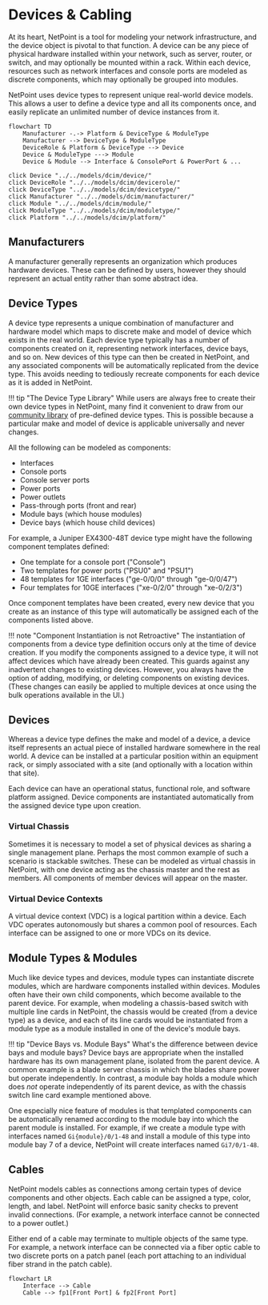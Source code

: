 # Devices & Cabling

At its heart, NetPoint is a tool for modeling your network infrastructure, and the device object is pivotal to that function. A device can be any piece of physical hardware installed within your network, such as server, router, or switch, and may optionally be mounted within a rack. Within each device, resources such as network interfaces and console ports are modeled as discrete components, which may optionally be grouped into modules.

NetPoint uses device types to represent unique real-world device models. This allows a user to define a device type and all its components once, and easily replicate an unlimited number of device instances from it.

```mermaid
flowchart TD
    Manufacturer -.-> Platform & DeviceType & ModuleType
    Manufacturer --> DeviceType & ModuleType
    DeviceRole & Platform & DeviceType --> Device
    Device & ModuleType ---> Module
    Device & Module --> Interface & ConsolePort & PowerPort & ...

click Device "../../models/dcim/device/"
click DeviceRole "../../models/dcim/devicerole/"
click DeviceType "../../models/dcim/devicetype/"
click Manufacturer "../../models/dcim/manufacturer/"
click Module "../../models/dcim/module/"
click ModuleType "../../models/dcim/moduletype/"
click Platform "../../models/dcim/platform/"
```

## Manufacturers

A manufacturer generally represents an organization which produces hardware devices. These can be defined by users, however they should represent an actual entity rather than some abstract idea.

## Device Types

A device type represents a unique combination of manufacturer and hardware model which maps to discrete make and model of device which exists in the real world. Each device type typically has a number of components created on it, representing network interfaces, device bays, and so on. New devices of this type can then be created in NetPoint, and any associated components will be automatically replicated from the device type. This avoids needing to tediously recreate components for each device as it is added in NetPoint.

!!! tip "The Device Type Library"
    While users are always free to create their own device types in NetPoint, many find it convenient to draw from our [community library](https://github.com/khulnasoft/devicetype-library) of pre-defined device types. This is possible because a particular make and model of device is applicable universally and never changes.

All the following can be modeled as components:

* Interfaces
* Console ports
* Console server ports
* Power ports
* Power outlets
* Pass-through ports (front and rear)
* Module bays (which house modules)
* Device bays (which house child devices)

For example, a Juniper EX4300-48T device type might have the following component templates defined:

* One template for a console port ("Console")
* Two templates for power ports ("PSU0" and "PSU1")
* 48 templates for 1GE interfaces ("ge-0/0/0" through "ge-0/0/47")
* Four templates for 10GE interfaces ("xe-0/2/0" through "xe-0/2/3")

Once component templates have been created, every new device that you create as an instance of this type will automatically be assigned each of the components listed above.

!!! note "Component Instantiation is not Retroactive"
    The instantiation of components from a device type definition occurs only at the time of device creation. If you modify the components assigned to a device type, it will not affect devices which have already been created. This guards against any inadvertent changes to existing devices. However, you always have the option of adding, modifying, or deleting components on existing devices. (These changes can easily be applied to multiple devices at once using the bulk operations available in the UI.)

## Devices

Whereas a device type defines the make and model of a device, a device itself represents an actual piece of installed hardware somewhere in the real world. A device can be installed at a particular position within an equipment rack, or simply associated with a site (and optionally with a location within that site).

Each device can have an operational status, functional role, and software platform assigned. Device components are instantiated automatically from the assigned device type upon creation.

### Virtual Chassis

Sometimes it is necessary to model a set of physical devices as sharing a single management plane. Perhaps the most common example of such a scenario is stackable switches. These can be modeled as virtual chassis in NetPoint, with one device acting as the chassis master and the rest as members. All components of member devices will appear on the master.

### Virtual Device Contexts

A virtual device context (VDC) is a logical partition within a device. Each VDC operates autonomously but shares a common pool of resources. Each interface can be assigned to one or more VDCs on its device.

## Module Types & Modules

Much like device types and devices, module types can instantiate discrete modules, which are hardware components installed within devices. Modules often have their own child components, which become available to the parent device. For example, when modeling a chassis-based switch with multiple line cards in NetPoint, the chassis would be created (from a device type) as a device, and each of its line cards would be instantiated from a module type as a module installed in one of the device's module bays.

!!! tip "Device Bays vs. Module Bays"
    What's the difference between device bays and module bays? Device bays are appropriate when the installed hardware has its own management plane, isolated from the parent device. A common example is a blade server chassis in which the blades share power but operate independently. In contrast, a module bay holds a module which does _not_ operate independently of its parent device, as with the chassis switch line card example mentioned above.

One especially nice feature of modules is that templated components can be automatically renamed according to the module bay into which the parent module is installed. For example, if we create a module type with interfaces named `Gi{module}/0/1-48` and install a module of this type into module bay 7 of a device, NetPoint will create interfaces named `Gi7/0/1-48`.

## Cables

NetPoint models cables as connections among certain types of device components and other objects. Each cable can be assigned a type, color, length, and label. NetPoint will enforce basic sanity checks to prevent invalid connections. (For example, a network interface cannot be connected to a power outlet.)

Either end of a cable may terminate to multiple objects of the same type. For example, a network interface can be connected via a fiber optic cable to two discrete ports on a patch panel (each port attaching to an individual fiber strand in the patch cable).

```mermaid
flowchart LR
    Interface --> Cable
    Cable --> fp1[Front Port] & fp2[Front Port]
```
